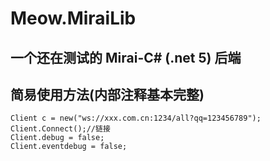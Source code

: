 # Meow.MiraiLib  
## 一个**还在测试**的 Mirai-C# (.net 5) 后端
## 简易使用方法(内部注释基本完整)  
```
Client c = new("ws://xxx.com.cn:1234/all?qq=123456789");
Client.Connect();//链接
Client.debug = false;
Client.eventdebug = false;
```
